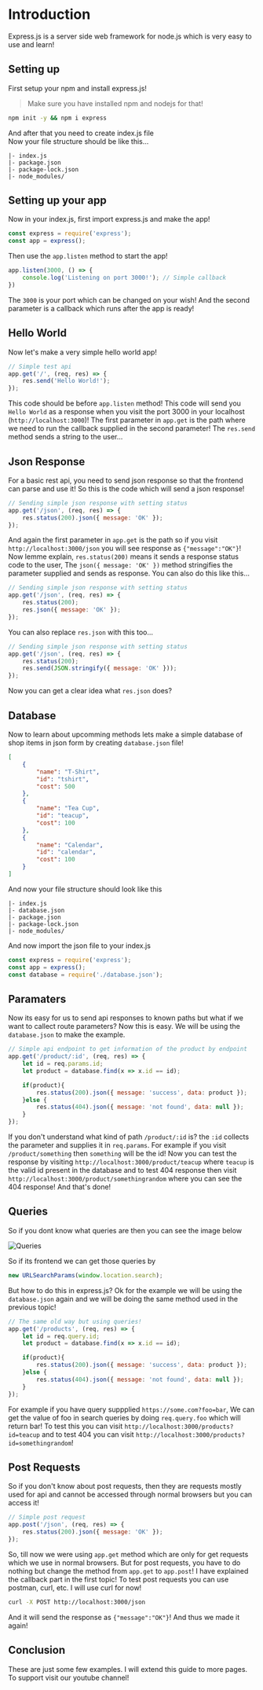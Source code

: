 # Introduction

Express.js is a server side web framework for node.js which is very easy to use and learn!

## Setting up

First setup your npm and install express.js!

> Make sure you have installed npm and nodejs for that!

```sh
npm init -y && npm i express
```

And after that you need to create index.js file<br/>
Now your file structure should be like this...

```
|- index.js
|- package.json
|- package-lock.json
|- node_modules/
```

## Setting up your app

Now in your index.js, first import express.js and make the app!

```js
const express = require('express');
const app = express();
```

Then use the `app.listen` method to start the app!

```js
app.listen(3000, () => {
    console.log('Listening on port 3000!'); // Simple callback
})
```

The `3000` is your port which can be changed on your wish! And the second parameter is a callback which runs after the app is ready!

## Hello World

Now let's make a very simple hello world app! 

```js
// Simple test api
app.get('/', (req, res) => {
    res.send('Hello World!');
});
```

This code should be before `app.listen` method! This code will send you `Hello World` as a response when you visit the port 3000 in your localhost (`http://localhost:3000`)! The first parameter in `app.get` is the path where we need to run the callback supplied in the second parameter! The `res.send` method sends a string to the user...

## Json Response

For a basic rest api, you need to send json response so that the frontend can parse and use it! So this is the code which will send a json response!

```js
// Sending simple json response with setting status
app.get('/json', (req, res) => {
    res.status(200).json({ message: 'OK' });
});
```

And again the first parameter in `app.get` is the path so if you visit `http://localhost:3000/json` you will see response as `{"message":"OK"}`! Now lemme explain, `res.status(200)` means it sends a response status code to the user, The `json({ message: 'OK' })` method stringifies the parameter supplied and sends as response. You can also do this like this...

```js
// Sending simple json response with setting status
app.get('/json', (req, res) => {
    res.status(200);
    res.json({ message: 'OK' });
});
```

You can also replace `res.json` with this too...

```js
// Sending simple json response with setting status
app.get('/json', (req, res) => {
    res.status(200);
    res.send(JSON.stringify({ message: 'OK' }));
});
```

Now you can get a clear idea what `res.json` does?

## Database

Now to learn about upcomming methods lets make a simple database of shop items in json form by creating `database.json` file!

```json
[
    {
        "name": "T-Shirt",
        "id": "tshirt",
        "cost": 500
    },
    {
        "name": "Tea Cup",
        "id": "teacup",
        "cost": 100
    },
    {
        "name": "Calendar",
        "id": "calendar",
        "cost": 100
    }
]
```

And now your file structure should look like this

```
|- index.js
|- database.json
|- package.json
|- package-lock.json
|- node_modules/
```

And now import the json file to your index.js

```js
const express = require('express');
const app = express();
const database = require('./database.json');
```

## Paramaters

Now its easy for us to send api responses to known paths but what if we want to callect route parameters? Now this is easy. We will be using the `database.json` to make the example. 

```js
// Simple api endpoint to get information of the product by endpoint
app.get('/product/:id', (req, res) => {
    let id = req.params.id;
    let product = database.find(x => x.id == id);

    if(product){
        res.status(200).json({ message: 'success', data: product });
    }else {
        res.status(404).json({ message: 'not found', data: null });
    }
});
```

If you don't understand what kind of path `/product/:id` is? the `:id` collects the parameter and supplies it in `req.params`. For example if you visit `/product/something` then `something` will be the id! Now you can test the response by visiting `http://localhost:3000/product/teacup` where `teacup` is the valid id present in the database and to test 404 response then visit `http://localhost:3000/product/somethingrandom` where you can see the 404 response! And that's done!

## Queries

So if you dont know what queries are then you can see the image below

![Queries](https://sitebulb.com/media/1828/url-example.png)

So if its frontend we can get those queries by

```js
new URLSearchParams(window.location.search);
```

But how to do this in express.js? Ok for the example we will be using the `database.json` again and we will be doing the same method used in the previous topic!

```js
// The same old way but using queries!
app.get('/products', (req, res) => {
    let id = req.query.id;
    let product = database.find(x => x.id == id);

    if(product){
        res.status(200).json({ message: 'success', data: product });
    }else {
        res.status(404).json({ message: 'not found', data: null });
    }
});
```

For example if you have query suppplied `https://some.com?foo=bar`, We can get the value of foo in search queries by doing `req.query.foo` which will return bar! To test this you can visit `http://localhost:3000/products?id=teacup` and to test 404 you can visit `http://localhost:3000/products?id=somethingrandom`!


## Post Requests

So if you don't know about post requests, then they are requests mostly used for api and cannot be accessed through normal browsers but you can access it! 

```js
// Simple post request
app.post('/json', (req, res) => {
    res.status(200).json({ message: 'OK' });
});
```

So, till now we were using `app.get` method which are only for get requests which we use in normal browsers. But for post requests, you have to do nothing but change the method from `app.get` to `app.post`! I have explained the callback part in the first topic! To test post requests you can use postman, curl, etc. I will use curl for now!

```sh
curl -X POST http://localhost:3000/json
```

And it will send the response as `{"message":"OK"}`! And thus we made it again!

## Conclusion

These are just some few examples. I will extend this guide to more pages. To support visit our youtube channel!
